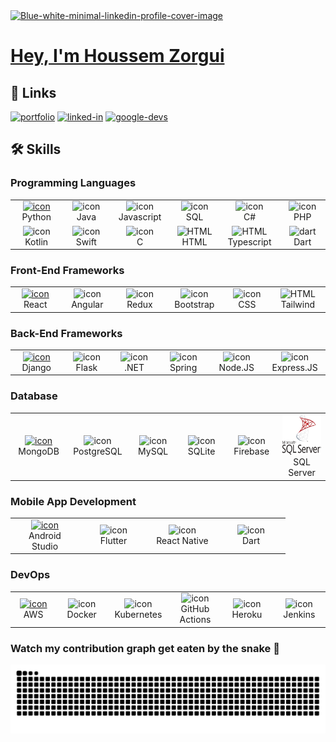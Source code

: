 <a href="https://ibb.co/5RbYzH4">
   <img src="https://i.ibb.co/z4q8Lvx/Blue-white-minimal-linkedin-profile-cover-image.png" 
        alt="Blue-white-minimal-linkedin-profile-cover-image" 
        height="250px" 
        border="0"/>
</a>



# <a href="https://kajadhav.me/">Hey, I'm Houssem Zorgui <a/>


## 🔗 Links
[![portfolio](https://img.shields.io/badge/Portfolio-5340ff?style=for-the-badge&logo=Google-chrome&logoColor=white)](https://personal-portfolio1-tcbg.onrender.com)
[![linked-in](https://img.shields.io/badge/Linked_In-0077B5?style=for-the-badge&logo=LinkedIn&logoColor=white)](https://www.linkedin.com/in/engineer-houssem-zorgui)
[![google-devs](https://img.shields.io/badge/Google_Developers-4285F4?style=for-the-badge&logo=google&logoColor=white)](https://g.dev/HoussemZorguiDev)



## 🛠️ Skills


### Programming Languages
<table>
  <tr>
    <td align="center" width="96">
      <a href="#macropower-tech">
        <img src="https://skillicons.dev/icons?i=python" alt="icon" width="65" height="65" />
      </a>
      <br>Python
    </td>
    <td align="center" width="96">
        <img src="https://skillicons.dev/icons?i=java" alt="icon" width="65" height="65" />
      <br>Java
    </td>
    <td align="center" width="96">
        <img src="https://skillicons.dev/icons?i=js" alt="icon" width="65" height="65" />
      <br>Javascript
    </td>
    <td align="center" width="96">
        <img src="https://skillicons.dev/icons?i=mysql" alt="icon" width="65" height="65" />
      <br>SQL
    </td>
    <td align="center" width="96">
        <img src="https://skillicons.dev/icons?i=cs" alt="icon" width="65" height="65" />
      <br>C#
    </td>
    <td align="center" width="96">
        <img src="https://skillicons.dev/icons?i=php" alt="icon" width="65" height="65" />
      <br>PHP
    </td>
    <tr>
    </tr>
    <td align="center" width="96">
        <img src="https://skillicons.dev/icons?i=kotlin" alt="icon" width="65" height="65" />
      <br>Kotlin
    </td>
    <td align="center" width="96">
        <img src="https://skillicons.dev/icons?i=swift" alt="icon" width="65" height="65" />
      <br>Swift
    </td>
    <td align="center" width="96">
        <img src="https://skillicons.dev/icons?i=c" alt="icon" width="65" height="65" />
      <br>C
    </td>
    <td align="center"  width="96">
        <img src="https://skillicons.dev/icons?i=html" width="48" height="48" alt="HTML" />
      <br>HTML
    </td>
    <td align="center"  width="96">
        <img src="https://skillicons.dev/icons?i=ts" width="48" height="48" alt="HTML" />
      <br>Typescript
    </td>
    <td align="center" width="96">
        <img src="https://skillicons.dev/icons?i=dart" width="48" height="48" alt="dart" />
      <br>Dart
    </td>
  </tr>
</table>

### Front-End Frameworks
<table>
  <tr>
    <td align="center" width="96">
      <a href="#macropower-tech">
        <img src="https://skillicons.dev/icons?i=react" alt="icon" width="65" height="65" />
      </a>
      <br>React
    </td>
    <td align="center" width="96">
        <img src="https://skillicons.dev/icons?i=angular" alt="icon" width="65" height="65" />
      <br>Angular
    </td>
    <td align="center" width="96">
        <img src="https://skillicons.dev/icons?i=redux" alt="icon" width="65" height="65" />
      <br>Redux
    </td>
    <td align="center" width="96">
        <img src="https://skillicons.dev/icons?i=bootstrap" alt="icon" width="65" height="65" />
      <br>Bootstrap
    </td>
    <td align="center" width="96">
        <img src="https://skillicons.dev/icons?i=css" alt="icon" width="65" height="65" />
      <br>CSS
    </td>
    <td align="center"  width="96">
        <img src="https://skillicons.dev/icons?i=tailwind" width="48" height="48" alt="HTML" />
      <br>Tailwind
    </td>
  </tr>
</table>

### Back-End Frameworks
<table>
  <tr>
    <td align="center" width="96">
      <a href="#macropower-tech">
        <img src="https://skillicons.dev/icons?i=django" alt="icon" width="65" height="65" />
      </a>
      <br>Django
    </td>
    <td align="center" width="96">
        <img src="https://skillicons.dev/icons?i=flask" alt="icon" width="65" height="65" />
      <br>Flask
    </td>
    <td align="center" width="96">
        <img src="https://skillicons.dev/icons?i=dotnet" alt="icon" width="65" height="65" />
      <br>.NET
    </td>
    <td align="center" width="96">
        <img src="https://skillicons.dev/icons?i=spring" alt="icon" width="65" height="65" />
      <br>Spring
    </td>
    <td align="center" width="96">
        <img src="https://skillicons.dev/icons?i=nodejs" alt="icon" width="65" height="65" />
      <br>Node.JS
    </td>
    <td align="center" width="96">
        <img src="https://skillicons.dev/icons?i=express" alt="icon" width="65" height="65" />
      <br>Express.JS
    </td>
  </tr>
</table>

### Database
<table>
  <tr>
    <td align="center" width="96">
      <a href="#macropower-tech">
        <img src="https://skillicons.dev/icons?i=mongodb" alt="icon" width="65" height="65" />
      </a>
      <br>MongoDB
    </td>
    <td align="center" width="96">
        <img src="https://skillicons.dev/icons?i=postgres" alt="icon" width="65" height="65" />
      <br>PostgreSQL
    </td>
    <td align="center" width="96">
        <img src="https://skillicons.dev/icons?i=mysql" alt="icon" width="65" height="65" />
      <br>MySQL
    </td>
    <td align="center" width="96">
        <img src="https://skillicons.dev/icons?i=sqlite" alt="icon" width="65" height="65" />
      <br>SQLite
    </td>
    <td align="center" width="96">
        <img src="https://skillicons.dev/icons?i=firebase" alt="icon" width="65" height="65" />
      <br>Firebase
    </td>
    <td align="center" width="96">
        <img src="https://github.com/kaushikjadhav01/kaushikjadhav01/blob/main/animated/microsoft-sql-server-logo.svg" alt="icon" width="65" height="65" />
      <br>SQL Server
    </td>
  </tr>
</table>

### Mobile App Development
<table>
  <tr>
    <td align="center" width="96">
      <a href="#macropower-tech">
        <img src="https://skillicons.dev/icons?i=androidstudio" alt="icon" width="65" height="65" />
      </a>
      <br>Android Studio
    </td>
    <td align="center" width="96">
        <img src="https://skillicons.dev/icons?i=flutter" alt="icon" width="65" height="65" />
      <br>Flutter
    </td>
    <td align="center" width="96">
        <img src="https://skillicons.dev/icons?i=react" alt="icon" width="65" height="65" />
      <br>React Native
    </td>
    <td align="center" width="96">
        <img src="https://skillicons.dev/icons?i=dart" alt="icon" width="65" height="65" />
      <br>Dart
    </td>
  </tr>
</table>

### DevOps
<table>
  <tr>
    <td align="center" width="96">
      <a href="#macropower-tech">
        <img src="https://skillicons.dev/icons?i=aws" alt="icon" width="65" height="65" />
      </a>
      <br>AWS
    </td>
    <td align="center" width="96">
        <img src="https://skillicons.dev/icons?i=docker" alt="icon" width="65" height="65" />
      <br>Docker
    </td>
    <td align="center" width="96">
        <img src="https://skillicons.dev/icons?i=kubernetes" alt="icon" width="65" height="65" />
      <br>Kubernetes
    </td>
    <td align="center" width="96">
        <img src="https://skillicons.dev/icons?i=githubactions" alt="icon" width="65" height="65" />
      <br>GitHub Actions
    </td>
    <td align="center" width="96">
        <img src="https://skillicons.dev/icons?i=heroku" alt="icon" width="65" height="65" />
      <br>Heroku
    </td>
    <td align="center" width="96">
        <img src="https://skillicons.dev/icons?i=jenkins" alt="icon" width="65" height="65" />
      <br>Jenkins
    </td>
  </tr>
</table>




### Watch my contribution graph get eaten by the snake 🐍

<!-- platane/snk works, it just puts it on a new branch -->
![kaushikjadhav01 snake gif](https://raw.githubusercontent.com/kaushikjadhav01/kaushikjadhav01/output/github-contribution-grid-snake.svg)
